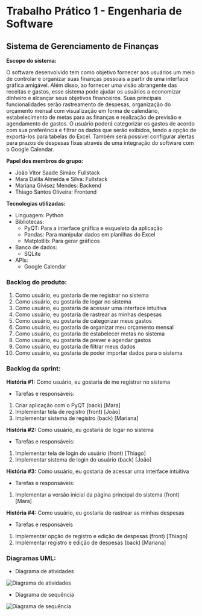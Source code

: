 # Trabalho Prático 1 - Engenharia de Software
## Sistema de Gerenciamento de Finanças
**Escopo do sistema:**

O software desenvolvido tem como objetivo fornecer aos usuários um meio de controlar e organizar suas finanças pessoais a partir de uma interface gráfica amigável. Além disso, ao fornecer uma visão abrangente das receitas e gastos, esse sistema pode ajudar os usuários a economizar dinheiro e alcançar seus objetivos financeiros. Suas principais funcionalidades serão rastreamento de despesas, organização do orçamento mensal com visualização em forma de calendário, estabelecimento de metas para as finanças e realização de previsão e agendamento de gastos. O usuário poderá categorizar os gastos de acordo com sua preferência e filtrar os dados que serão exibidos, tendo a opção de exportá-los para tabelas do Excel. Também será possível configurar alertas para prazos de despesas fixas através de uma integração do software com o Google Calendar.

**Papel dos membros do grupo:**

-  João Vitor Saade Simão: Fullstack
-  Mara Dalila Almeida e Silva: Fullstack
-  Mariana Givisez Mendes: Backend
-  Thiago Santos Oliveira: Frontend

**Tecnologias utilizadas:**

- Linguagem: Python
- Bibliotecas:
  - PyQT: Para a interface gráfica e esqueleto da aplicação
  - Pandas: Para manipular dados em planilhas do Excel
  - Matplotlib: Para gerar gráficos
- Banco de dados:
  - SQLite
- APIs:
  - Google Calendar

### Backlog do produto:
1) Como usuário, eu gostaria de me registrar no sistema
2) Como usuário, eu gostaria de logar no sistema
3) Como usuário, eu gostaria de acessar uma interface intuitiva
4) Como usuário, eu gostaria de rastrear as minhas despesas
5) Como usuário, eu gostaria de categorizar meus gastos
6) Como usuário, eu gostaria de organizar meu orçamento mensal
7) Como usuário, eu gostaria de estabelecer metas no sistema
8) Como usuário, eu gostaria de prever e agendar gastos
9) Como usuário, eu gostaria de filtrar meus dados
10) Como usuário, eu gostaria de poder importar dados para o sistema

### Backlog da sprint:
**História #1:** Como usuário, eu gostaria de me registrar no sistema
- Tarefas e responsáveis:
1) Criar aplicação com o PyQT (back) [Mara]
2) Implementar tela de registro (front) [João] 
3) Implementar sistema de registro (back) [Mariana]

**História #2:** Como usuário, eu gostaria de logar no sistema
- Tarefas e responsáveis:
1) Implementar tela de login do usuário (front) [Thiago]
2) Implementar sistema de login do usuário (back) [João]

**História #3:** Como usuário, eu gostaria de acessar uma interface intuitiva
- Tarefas e responsáveis:
1) Implementar a versão inicial da página principal do sistema (front) [Mara]

**História #4:** Como usuário, eu gostaria de rastrear as minhas despesas
- Tarefas e responsáveis
1) Implementar opção de registro e edição de despesas (front) [Thiago]
2) Implementar registro e edição de despesas (back) [Mariana]

### Diagramas UML:
- Diagrama de atividades

![Diagrama de atividades](https://github.com/MarianaGivisiez/Engenharia-de-Software-24-1/assets/71905731/814d577c-3861-4bfb-af14-14ca12f40e17)

- Diagrama de sequência

![Diagrama de sequência](https://github.com/MarianaGivisiez/Engenharia-de-Software-24-1/assets/71905731/67f6ca09-4a86-4906-afb3-22b59db4c094)


